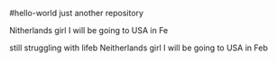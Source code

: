 #hello-world
just another repository


Nitherlands girl
I will be going to USA in Fe


still struggling with lifeb
Neitherlands girl
I will be going to USA in Feb
